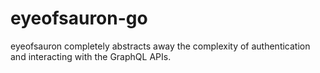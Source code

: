 # eyeofsauron-go
eyeofsauron  completely abstracts away the complexity of authentication and interacting with the GraphQL APIs.
